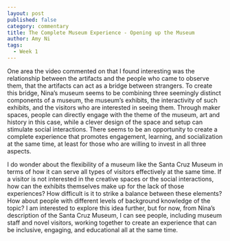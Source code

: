 ```yaml
---
layout: post
published: false
category: commentary
title: The Complete Museum Experience - Opening up the Museum
author: Amy Ni
tags:
  - Week 1
---
```

One area the video commented on that I found interesting was the relationship between the artifacts and the people who came to observe them, that the artifacts can act as a bridge between strangers. To create this bridge, Nina’s museum seems to be combining three seemingly distinct components of a museum, the museum’s exhibits, the interactivity of such exhibits, and the visitors who are interested in seeing them. Through maker spaces, people can directly engage with the theme of the museum, art and history in this case, while a clever design of the space and setup can stimulate social interactions. There seems to be an opportunity to create a complete experience that promotes engagement, learning, and socialization at the same time, at least for those who are willing to invest in all three aspects. 

I do wonder about the flexibility of a museum like the Santa Cruz Museum in terms of how it can serve all types of visitors effectively at the same time. If a visitor is not interested in the creative spaces or the social interactions, how can the exhibits themselves make up for the lack of those experiences? How difficult is it to strike a balance between these elements? How about people with different levels of background knowledge of the topic? I am interested to explore this idea further, but for now, from Nina’s description of the Santa Cruz Museum, I can see people, including museum staff and novel visitors, working together to create an experience that can be inclusive, engaging, and educational all at the same time. 

